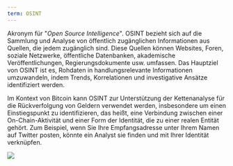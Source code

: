 ```yaml
---
term: OSINT
---
```


Akronym für "*Open Source Intelligence*". OSINT bezieht sich auf die Sammlung und Analyse von öffentlich zugänglichen Informationen aus Quellen, die jedem zugänglich sind. Diese Quellen können Websites, Foren, soziale Netzwerke, öffentliche Datenbanken, akademische Veröffentlichungen, Regierungsdokumente usw. umfassen. Das Hauptziel von OSINT ist es, Rohdaten in handlungsrelevante Informationen umzuwandeln, indem Trends, Korrelationen und investigative Ansätze identifiziert werden.

Im Kontext von Bitcoin kann OSINT zur Unterstützung der Kettenanalyse für die Rückverfolgung von Geldern verwendet werden, insbesondere um einen Einstiegspunkt zu identifizieren, das heißt, eine Verbindung zwischen einer On-Chain-Aktivität und einer Form der Identität, die zu einer realen Entität gehört. Zum Beispiel, wenn Sie Ihre Empfangsadresse unter Ihrem Namen auf Twitter posten, könnte ein Analyst sie finden und mit Ihrer Identität verknüpfen.

![](../../dictionnaire/assets/28.png)